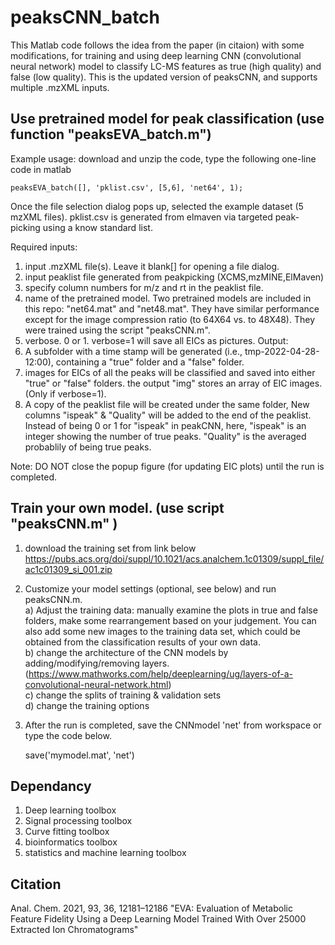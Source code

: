 # peaksCNN_batch
This Matlab code follows the idea from the paper (in citaion) with some modifications, for training and using deep learning CNN (convolutional neural network) model to classify LC-MS features as true (high quality) and false (low quality). This is the updated version of peaksCNN, and supports multiple .mzXML inputs.

## Use pretrained model for peak classification (use function "peaksEVA_batch.m")
Example usage: download and unzip the code, type the following one-line code in matlab

    peaksEVA_batch([], 'pklist.csv', [5,6], 'net64', 1);
    
Once the file selection dialog pops up, selected the example dataset (5 mzXML files).
pklist.csv is generated from elmaven via targeted peak-picking using a know standard list.

Required inputs:
1) input .mzXML file(s). Leave it blank[] for opening a file dialog.
2) input peaklist file generated from peakpicking (XCMS,mzMINE,ElMaven)
3) specify column numbers for m/z and rt in the peaklist file.
4) name of the pretrained model. Two pretrained models are included in this repo: "net64.mat" and "net48.mat". They have similar performance except for the image compression ratio (to 64X64  vs. to 48X48). They were trained using the script "peaksCNN.m".
5) verbose. 0 or 1. verbose=1 will save all EICs as pictures.
Output:
 1) A subfolder with a time stamp will be generated (i.e., tmp-2022-04-28-12:00), containing a "true" folder and a "false" folder.
 2) images for EICs of all the peaks will be classified and saved into either "true" or "false" folders.  the output "img" stores an array of EIC images.(Only if verbose=1). 
 3) A copy of the peaklist file will be created under the same folder, New columns "ispeak" & "Quality" will be added to the end of the peaklist. Instead of being 0 or 1 for "ispeak" in peakCNN, here, "ispeak" is an integer showing the number of true peaks. "Quality" is the averaged probablily of being true peaks.

Note: DO NOT close the popup figure (for updating EIC plots) until the run is completed.

## Train your own model. (use script "peaksCNN.m" )
1) download the training set from link below
https://pubs.acs.org/doi/suppl/10.1021/acs.analchem.1c01309/suppl_file/ac1c01309_si_001.zip
2) Customize your model settings (optional, see below) and run peaksCNN.m.
<br /> a) Adjust the training data: manually examine the plots in true and false folders, make some rearrangement based on your judgement. You can also add some new images to the training data set, which could be obtained from the classification results of your own data.
<br /> b) change the architecture of the CNN models by adding/modifying/removing layers. (https://www.mathworks.com/help/deeplearning/ug/layers-of-a-convolutional-neural-network.html) 
<br /> c) change the splits of training & validation sets
<br /> d) change the training options
3) After the run is completed, save the CNNmodel 'net' from workspace or type the code below. 
    
    save('mymodel.mat', 'net')
## Dependancy
1) Deep learning toolbox
2) Signal processing toolbox
3) Curve fitting toolbox
4) bioinformatics toolbox
5) statistics and machine learning toolbox
## Citation 
Anal. Chem. 2021, 93, 36, 12181–12186 "EVA: Evaluation of Metabolic Feature Fidelity Using a Deep Learning Model Trained With Over 25000 Extracted Ion Chromatograms"

